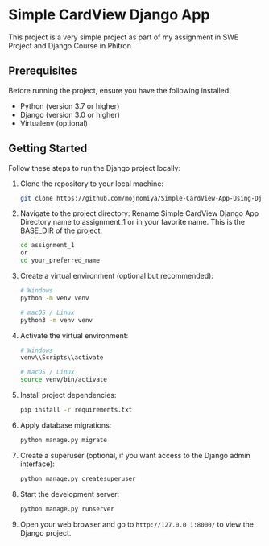 # Simple CardView Django App

This project is a very simple project as part of my assignment in SWE Project and Django Course in Phitron

## Prerequisites

Before running the project, ensure you have the following installed:

- Python (version 3.7 or higher)
- Django (version 3.0 or higher)
- Virtualenv (optional)

## Getting Started

Follow these steps to run the Django project locally:

1. Clone the repository to your local machine:

   ```bash
   git clone https://github.com/mojnomiya/Simple-CardView-App-Using-Django.git
   ```

2. Navigate to the project directory:
Rename Simple CardView Django App Directory name to assignment_1 or in your favorite name. This is the BASE_DIR of the project.

   ```bash
   cd assignment_1
   or 
   cd your_preferred_name
   ```

3. Create a virtual environment (optional but recommended):

   ```bash
   # Windows
   python -m venv venv
   
   # macOS / Linux
   python3 -m venv venv
   ```

4. Activate the virtual environment:

   ```bash
   # Windows
   venv\\Scripts\\activate
   
   # macOS / Linux
   source venv/bin/activate
   ```

5. Install project dependencies:

   ```bash
   pip install -r requirements.txt
   ```

6. Apply database migrations:

   ```bash
   python manage.py migrate
   ```

7. Create a superuser (optional, if you want access to the Django admin interface):

   ```bash
   python manage.py createsuperuser
   ```

8. Start the development server:

   ```bash
   python manage.py runserver
   ```

9. Open your web browser and go to `http://127.0.0.1:8000/` to view the Django project.

